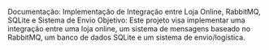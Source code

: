 Documentação: Implementação de Integração entre Loja Online, RabbitMQ, SQLite e Sistema de Envio
Objetivo:
Este projeto visa implementar uma integração entre uma loja online, um sistema de mensagens baseado no RabbitMQ, um banco de dados SQLite e um sistema de envio/logística.

